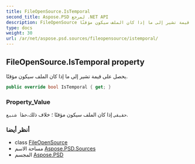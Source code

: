 ```yaml
---
title: FileOpenSource.IsTemporal
second_title: Aspose.PSD لمرجع .NET API
description: FileOpenSource ملكية. يحصل على قيمة تشير إلى ما إذا كان الملف سيكون مؤقتًا.
type: docs
weight: 30
url: /ar/net/aspose.psd.sources/fileopensource/istemporal/
---
```

## FileOpenSource.IsTemporal property

يحصل على قيمة تشير إلى ما إذا كان الملف سيكون مؤقتًا.

```csharp
public override bool IsTemporal { get; }
```

### Property_Value

`حقيقي` إذا كان الملف سيكون مؤقتًا ؛ خلاف ذلك،`خطأ شنيع`.

### أنظر أيضا

* class [FileOpenSource](../)
* مساحة الاسم [Aspose.PSD.Sources](../../fileopensource/)
* المجسم [Aspose.PSD](../../../)


